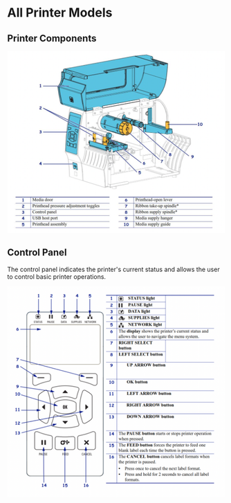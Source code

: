 # All Printer Models

## Printer Components

![](images/Components.png "Components")

## Control Panel

The control panel indicates the printer's current status and allows the user to control basic printer operations.

![](images/ControlPanel.png "ControlPanel")